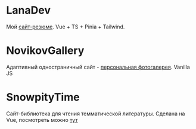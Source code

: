 # LanaDev
Мой <a href="http://lana-dev.cw53615.tw1.ru/">сайт-резюме</a>. Vue + TS + Pinia + Tailwind.

# NovikovGallery
Адаптивный одностраничный сайт - <a href="https://lanaelf.github.io/NovikovGallery/ ">персональная фотогалерея</a>. Vanilla JS

# SnowpityTime
Сайт-библиотека для чтения темматической литературы. Сделана на Vue, посмотреть можно <a href="http://snowpitytime.cw53615.tw1.ru/">тут</a>

